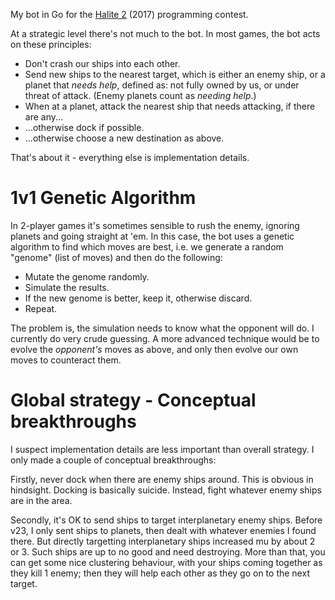 My bot in Go for the [Halite 2](https://halite.io/) (2017) programming contest.

At a strategic level there's not much to the bot. In most games, the bot acts on these principles:

* Don't crash our ships into each other.
* Send new ships to the nearest target, which is either an enemy ship, or a planet that *needs help*, defined as: not fully owned by us, or under threat of attack. (Enemy planets count as *needing help*.)
* When at a planet, attack the nearest ship that needs attacking, if there are any...
* ...otherwise dock if possible.
* ...otherwise choose a new destination as above.

That's about it - everything else is implementation details.

# 1v1 Genetic Algorithm

In 2-player games it's sometimes sensible to rush the enemy, ignoring planets and going straight at 'em. In this case, the bot uses a genetic algorithm to find which moves are best, i.e. we generate a random "genome" (list of moves) and then do the following:

* Mutate the genome randomly.
* Simulate the results.
* If the new genome is better, keep it, otherwise discard.
* Repeat.

The problem is, the simulation needs to know what the opponent will do. I currently do very crude guessing. A more advanced technique would be to evolve the *opponent's* moves as above, and only then evolve our own moves to counteract them.

# Global strategy - Conceptual breakthroughs

I suspect implementation details are less important than overall strategy. I only made a couple of conceptual breakthroughs:

Firstly, never dock when there are enemy ships around. This is obvious in hindsight. Docking is basically suicide. Instead, fight whatever enemy ships are in the area.

Secondly, it's OK to send ships to target interplanetary enemy ships. Before v23, I only sent ships to planets, then dealt with whatever enemies I found there. But directly targetting interplanetary ships increased mu by about 2 or 3. Such ships are up to no good and need destroying. More than that, you can get some nice clustering behaviour, with your ships coming together as they kill 1 enemy; then they will help each other as they go on to the next target.
